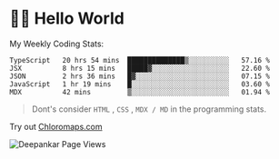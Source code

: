 # 👋🏽 Hello World 

<!--![Deepankar's github stats](https://github-readme-stats.vercel.app/api?username=Deep-Codes&count_private=true&show_icons=true&theme=radical)-->
My Weekly Coding Stats:

<!--START_SECTION:waka-->
```text
TypeScript   20 hrs 54 mins  ██████████████▒░░░░░░░░░░   57.16 % 
JSX          8 hrs 15 mins   █████▓░░░░░░░░░░░░░░░░░░░   22.60 % 
JSON         2 hrs 36 mins   █▓░░░░░░░░░░░░░░░░░░░░░░░   07.15 % 
JavaScript   1 hr 19 mins    █░░░░░░░░░░░░░░░░░░░░░░░░   03.60 % 
MDX          42 mins         ▒░░░░░░░░░░░░░░░░░░░░░░░░   01.94 % 
```
<!--END_SECTION:waka-->

> Dont's consider `HTML` , `CSS` , `MDX / MD` in the programming stats.

Try out [Chloromaps.com](https://www.chloromaps.com/)

<p align="left"> <img src="https://komarev.com/ghpvc/?username=Deep-Codes&label=Views&color=blue&style=plastic" alt="Deepankar Page Views" /> </p>
